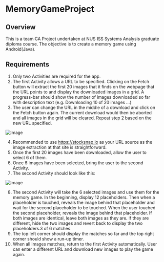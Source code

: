 # MemoryGameProject

## Overview
This is a team CA Project undertaken at NUS ISS Systems Analysis graduate diploma course. The objective is to create a memory game using Android(Java).

## Requirements
1. Only two Activities are required for the app.
2. The first Activity allows a URL to be specified. Clicking on the Fetch button will extract the first 20 images that it finds on the webpage that the URL points to and display the downloaded images in a grid. A progress-bar should show the number of images downloaded so far with description text (e.g. Downloading 10 of 20 images …)
3. The user can change the URL in the middle of a download and click on the Fetch button again. The current download would then be aborted and all images in the grid will be cleared. Repeat step 2 based on the new URL specified. 

![image](https://user-images.githubusercontent.com/78467063/125014682-b9b57c00-e0a0-11eb-96e5-3fc3f4fd38f8.png)

4. Recommended to use https://stocksnap.io as your URL source as the image extraction at that site is straightforward.
5. Once the first 20 images have been downloaded, allow the user to select 6 of them.
6. Once 6 images have been selected, bring the user to the second Activity.
7. The second Activity should look like this:

![image](https://user-images.githubusercontent.com/78467063/125014750-d651b400-e0a0-11eb-829e-562477dcca28.png)

8. The second Activity will take the 6 selected images and use them for the memory game. In the beginning, display 12 placeholders. Then when a placeholder is touched, reveals the image behind that placeholder and wait for the second placeholder to be touched. When the user touched the second placeholder, reveals the image behind that placeholder. If both images are identical, leave both images as they are. If they are different, hide the two images and revert back to display the two placeholders.3 of 6 matches
9. The top left corner should display the matches so far and the top right corner should show a run-up timer.
10. When all images matches, return to the first Activity automatically. User can enter a different URL and download new images to play the game again.
